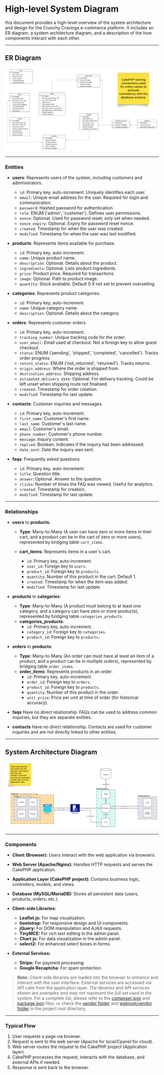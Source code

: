 
# High-level System Diagram
this document provides a high-level overview of the system architecture and design for the Crunchy Cravings e-commerce platform. It includes an ER diagram, a system architecture diagram, and a description of the how components interact with each other.

---

## ER Diagram
<img src="erd/CrunchyCravings-Iteration2-ERD.png" alt="Crunchy Cravings ERD"/>

---

### Entities

- **users**: Represents users of the system, including customers and administrators.
    - `id`: Primary key, auto-increment. Uniquely identifies each user.
    - `email`: Unique email address for the user. Required for login and communication.
    - `password`: Hashed password for authentication.
    - `role`: ENUM ('admin', 'customer'). Defines user permissions.
    - `nonce`: Optional. Used for password reset; only set when needed.
    - `nonce_expiry`: Optional. Expiry for password reset nonce.
    - `created`: Timestamp for when the user was created.
    - `modified`: Timestamp for when the user was last modified.


- **products**: Represents items available for purchase.
    - `id`: Primary key, auto-increment.
    - `name`: Unique product name.
    - `description`: Optional. Details about the product.
    - `ingredients`: Optional. Lists product ingredients.
    - `price`: Product price. Required for transactions.
    - `image`: Optional. Path to product image.
    - `quantity`: Stock available. Default 0 if not set to prevent overselling.


- **categories**: Represents product categories.
    - `id`: Primary key, auto-increment.
    - `name`: Unique category name.
    - `description`: Optional. Details about the category.


- **orders**: Represents customer orders.
    - `id`: Primary key, auto-increment.
    - `tracking_number`: Unique tracking code for the order.
    - `user_email`: Email used at checkout. Not a foreign key to allow guest checkout.
    - `status`: ENUM ('pending', 'shipped', 'completed', 'cancelled'). Tracks order progress.
    - `return_status`: ENUM ('not_returned', 'returned'). Tracks returns.
    - `origin_address`: Where the order is shipped from.
    - `destination_address`: Shipping address.
    - `estimated_delivery_date`: Optional. For delivery tracking. Could be left unset when shipping route not finalised.
    - `created`: Timestamp for order creation.
    - `modified`: Timestamp for last update.


- **contacts**: Customer inquiries and messages.
    - `id`: Primary key, auto-increment.
    - `first_name`: Customer's first name.
    - `last_name`: Customer's last name.
    - `email`: Customer's email.
    - `phone_number`: Customer's phone number.
    - `message`: Inquiry content.
    - `replied`: Boolean. Indicates if the inquiry has been addressed.
    - `date_sent`: Date the inquiry was sent.


- **faqs**: Frequently asked questions.
    - `id`: Primary key, auto-increment.
    - `title`: Question title.
    - `answer`: Optional. Answer to the question.
    - `clicks`: Number of times the FAQ was viewed. Useful for analytics.
    - `created`: Timestamp for creation.
    - `modified`: Timestamp for last update.

---

### Relationships
- **users** to **products**:
  - **Type**: Many-to-Many (A user can have zero or more items in their cart, and a product can be in the cart of zero or more users),
  represented by bridging table `cart_items`.

  - **cart_items**: Represents items in a user's cart.
      - `id`: Primary key, auto-increment.
      - `user_id`: Foreign key to `users`.
      - `product_id`: Foreign key to `products`.
      - `quantity`: Number of this product in the cart. Default 1.
      - `created`: Timestamp for when the item was added.
      - `modified`: Timestamp for last update.


- **products** to **categories**:
  - **Type**: Many-to-Many (A product must belong to at least one category, and a category can have zero or more products), represented by bridging table `categories_products`.
  - **categories_products**:
      - `id`: Primary key, auto-increment.
      - `category_id`: Foreign key to `categories`.
      - `product_id`: Foreign key to `products`.


- **orders** to **products**:
  - **Type**: Many-to-Many (An order can must have at least an item of a product, and a product can be in multiple orders), represented by bridging table `order_items`.
  - **order_items**: Represents products in an order.
      - `id`: Primary key, auto-increment.
      - `order_id`: Foreign key to `orders`.
      - `product_id`: Foreign key to `products`.
      - `quantity`: Number of this product in the order.
      - `unit_price`: Price per unit at time of order (for historical accuracy).


- **faqs** Have no direct relationship. FAQs can be used to address common inquiries, but they are separate entities.


- **contacts** Have no direct relationship. Contacts are used for customer inquiries and are not directly linked to other entities.

---

## System Architecture Diagram
<img src="CrunchyCravings-System_Diagram.png" alt="Crunchy Cravings System Diagram"/>

---

### Components
- **Client (Browser):** Users interact with the web application via browsers.
- **Web Server (Apache/Nginx):** Handles HTTP requests and serves the CakePHP application.
- **Application Layer (CakePHP project):** Contains business logic, controllers, models, and views.
- **Database (MySQL/MariaDB):** Stores all persistent data (users, products, orders, etc.).

- **Client-side Libraries:**
    - **Leaflet.js:** For map visualization.
    - **bootstrap:** For responsive design and UI components.
    - **jQuery:** For DOM manipulation and AJAX requests.
    - **TinyMCE:** For rich text editing in the admin panel.
    - **Chart.js:** For data visualization in the admin panel.
    - **select2:** For enhanced select boxes in forms.

- **External Services:**
  - **Stripe:** For payment processing.
  - **Google Recaptcha:** For spam protection.

> **Note:**
> Client-side libraries are loaded into the browser to enhance and interact with the user interface.
> External services are accessed via API calls from the application layer.
> *The libraries and API services shown are examples and may not represent the full set used in the system.*
> For a complete list, please refer to the [composer.json](../composer.json) and [package.json](../package.json) files, or check the [vendor folder](../vendor) and [webroot/vendor folder](../webroot/vendor) in the project root directory.

---

### Typical Flow
1. User requests a page via browser.
2. Request is sent to the web server (Apache for local/Cpanel for cloud).
3. Web server routes the request to the CakePHP project (Application layer).
4. CakePHP processes the request, interacts with the database, and external APIs if needed.
5. Response is sent back to the browser.
